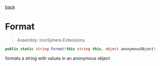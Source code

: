 ﻿

[back](/IronSphere.Extensions/types/StringExtension)

# Format

> Assembly: IronSphere.Extensions

```csharp
public static string Format(this string this, object anonymousObject)
```

formats a string with values in an anonymous object

 